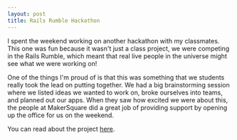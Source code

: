 ```yaml
---
layout: post
title: Rails Rumble Hackathon
---
```


I spent the weekend working on another hackathon with my classmates. This one was fun because it wasn't just a class project, we were competing in the Rails Rumble, which meant that real live people in the universe might see what we were working on! 

One of the things I'm proud of is that this was something that we students really took the lead on putting together. We had a big brainstorming session where we listed ideas we wanted to work on, broke ourselves into teams, and planned out our apps. When they saw how excited we were about this, the people at MakerSquare did a great job of providing support by opening up the office for us on the weekend.

You can read about the project [here](/projects).




 

 


